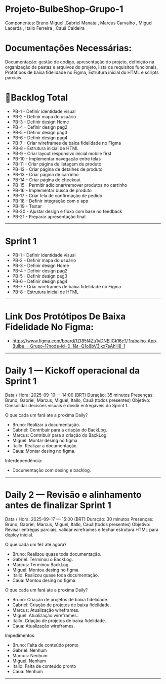 # Projeto-BulbeShop-Grupo-1
Componentes: Bruno Miguel ,Gabriel Manata , Marcus Carvalho , Miguel Lacerda , Itallo Ferreira , Cauã Caldeira

# Documentações Necessárias:
Documentação: 
gestão de código, 
apresentação do projeto, 
definição na organização de pastas e arquivos do projeto, 
lista de requisitos funcionais,
Protótipos de baixa fidelidade no Figma,
Estrutura inicial do HTML e scripts parciais.


# 📌Backlog Total
- PB-1 - Definir identidade visual
- PB-2 - Definir mapa do usuário
- PB-3 - Definir design Home
- PB-4 - Definir design pag2
- PB-5 - Definir design pag3
- PB-6 - Definir design pag4
- PB-7 - Criar wireframes de baixa fidelidade no Figma
- PB-8 - Estrutura inicial de HTML
- PB-9 - Criar layout responsivo inicial mobile first
- PB-10 - Implementar navegação entre telas
- PB-11 - Criar página de listagem de produto
- PB-12 - Criar página de detalhes de produto
- PB-13 - Criar página de carrinho
- PB-14 - Criar página de checkout
- PB-15 - Permitir adicionar/remover produtos no carrinho
- PB-16 - Implementar busca de produto
- PB-17 - Criar tela de confirmação de pedido
- PB-18 - Definir integração com o app
- PB-19 - Testar
- PB-20 - Ajustar design e fluxo com base no feedback
- PB-21 - Preparar apresentação final

---------------------------------------------------------------

# Sprint 1
- PB-1 - Definir identidade visual
- PB-2 - Definir mapa do usuário
- PB-3 - Definir design Home
- PB-4 - Definir design pag2
- PB-5 - Definir design pag3
- PB-6 - Definir design pag4
- PB-7 - Criar wireframes de baixa fidelidade no Figma
- PB-8 - Estrutura inicial de HTML

---------------------------------------------------------------

# Link Dos Protótipos De Baixa Fidelidade No Figma:
- https://www.figma.com/board/1Zf85f4Zu1yDNEIICk16cT/Trabalho-App-Bulbe---Grupo-1?node-id=0-1&t=Q1o8bV3jkx7eAhH8-1

---------------------------------------------------------------

# Daily 1 — Kickoff operacional da Sprint 1

Data / Hora: 2025-09-10 — 14:00 (BRT)
Duração: 35 minutos
Presenças: Bruno, Gabriel, Marcus, Miguel, Itallo, Cauã (todos presentes)
Objetivo: Consolidar decisões visuais e dividir entregáveis do Sprint 1.

O que cada um fará ate a proxima Daily?

- Bruno: Realizar a documentação.
- Gabriel: Contribuir para a criação do BackLog.
- Marcus: Contribuir para a criação do BackLog.
- Miguel: Montar desing no figma.
- Itallo: Realizar a documentação.
- Caua: Montar desing no figma.

Interdependência:

- Documentação com desing e backlog.
---------------------------------------------------------------

# Daily 2 — Revisão e alinhamento antes de finalizar Sprint 1

Data / Hora: 2025-09-17 — 15:00 (BRT)
Duração: 30 minutos
Presenças: Bruno, Gabriel, Marcus, Miguel, Itallo, Cauã (todos presentes)
Objetivo: Revisar entregas parciais, validar wireframes e fechar estrutura HTML para deploy inicial.


O que cada um fez até agora?

- Bruno: Realizou quase toda documentação.
- Gabriel: Terminou o BackLog.
- Marcus: Terminou  BackLog.
- Miguel: Montou desing no figma.
- Itallo: Realizou quase toda documentação.
- Caua: Montou desing no figma.


O que cada um fará ate a proxima Daily?

- Bruno: Criação de projetos de baixa fidelidade.
- Gabriel: Criação de projetos de baixa fidelidade.
- Marcus: Atualização wireframes.
- Miguel: Atualização wireframes.
- Itallo: Criação de projetos de baixa fidelidade.
- Caua: Atualização wireframes.


Impedimentos:

- Bruno: Falta de conteúdo pronto
- Gabriel: Nenhum
- Marcus: Nenhum
- Miguel: Nenhum
- Itallo: Falta de conteúdo pronto
- Caua: Nenhum 
---------------------------------------------------------------

